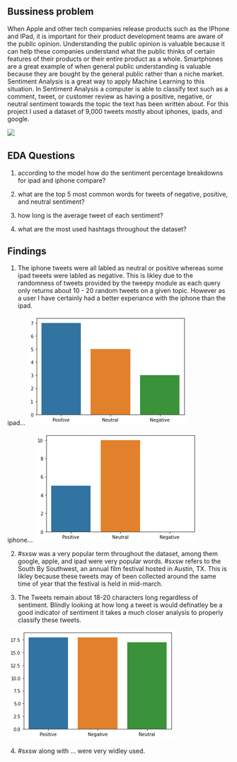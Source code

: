## Bussiness problem

When Apple and other tech companies release products such as the IPhone and IPad, it is important for their product development teams are aware of the public opinion. Understanding the public opinion is valuable because it can help these companies understand what the public thinks of certain features of their products or their entire product as a whole. Smartphones are a great example of when general public understanding is valuable because they are bought by the general public rather than a niche market. Sentiment Analysis is a great way to apply Machine Learning to this situation. In Sentiment Analysis a computer is able to classify text such as a comment, tweet, or customer review as having a positive, negative, or neutral sentiment towards the topic the text has been written about. For this project I used a dataset of 9,000 tweets mostly about iphones, ipads, and google.

<img src="images/APPL.png/">


## EDA Questions

1. according to the model how do the sentiment percentage breakdowns for ipad and iphone compare?

2. what are the top 5 most common words for tweets of negative, positive, and neutral sentiment?

3. how long is the average tweet of each sentiment?

4. what are the most used hashtags throughout the dataset?


## Findings

1. The iphone tweets were all labled as neutral or positive whereas some ipad tweets were labled as negative. This is likley due to the randomness of tweets provided by the tweepy module as each query only returns about 10 - 20 random tweets on a given topic. However as a user I have certainly had a better experiance with the iphone than the ipad.

ipad...
<img src="images/ipad.png/">

iphone...
<img src="images/iphone.png/"> 

2. #sxsw was a very popular term throughout the dataset, among them google, apple, and ipad were very popular words. #sxsw refers to the South By Southwest, an annual film festival hosted in Austin, TX. This is likley because these tweets may of been collected around the same time of year that the festival is held in mid-march.

3. The Tweets remain about 18-20 characters long regardless of sentiment. Blindly looking at how long a tweet is would definatley be a good indicator of sentiment it takes a much closer analysis to properly classify these tweets.

<img src="images/lengths.png/"> 

4. #sxsw along with ... were very widley used.
